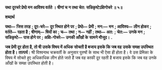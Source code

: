 **यथा दूरचरे प्रेष्ठे मन आविश्य वर्तते ।** **षीणां च न तथा चेत: सन्निकृष्टेऽक्षिगोचरे ॥ ५॥** 

**शब्दार्थ** 

**यथा—** **जिस तरह** **; दूर-चरे—** **दूर स्थित होने पर** **; प्रेष्ठे—** **प्रेमी** **; मन:—** **मन** **; आविश्य—** **लीन होकर** **; वर्तते—** **रहता है** **; षीणाम्—** **षियों का** **; च—** **तथा** **; न—** **नहीं** **; तथा—** **अत:** **; चेत:—** **उनके मन** **; सन्निकृष्टे—** **पास होने पर** **; अक्षि-गोचरे—** **उनकी आँखों के** **सामने मौजूद।** **.** 

**जब प्रेमी दूर होता है, तो षी उसके विषय में अधिक सोचती है बजाय इसके कि जब वह** **उसके समक्ष उपस्थित होता है।** **तात्पर्य :** श्री विश्वनाथ चक्रवर्ती के अनुसार पुरुषों के साथ भी ऐसा ही होता है। वे उस प्रेमिका के विषय में सोचते हुए अधिकाधिक लीन होते जाते हैं जब वह काफी दूर रहती है बजाय इसके कि जब वह उनके आँखों के समक्ष उपस्थित होती है।  